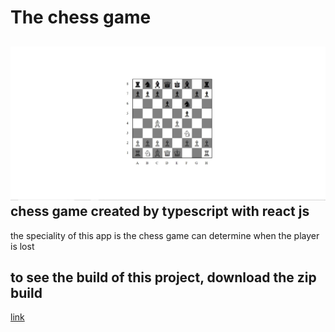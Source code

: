 # The chess game 
![preview](build.jpg)
chess game created by typescript with react js
---
the speciality of this app is the chess game can determine when the player is lost
## to see the build of this project, download the zip build
[link](https://drive.google.com/file/d/1wRgPZ0fqmTZsAIwfGE_DfI53pFhfup7j/view?usp=sharing)